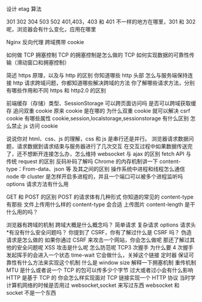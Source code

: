<!-- 缓存 -->

设计 etag 算法

<!-- 状态码 -->

301 302 304 503 502 401,403，403 和 401 不一样的地方在哪里，301 和 302 呢，浏览器会有什么变化，应用在哪里

<!-- 跨域 -->

Nginx 反向代理
跨域携带 cookie

<!-- TCP UDP -->

如何做 TCP 拥塞控制
TCP 的拥塞控制是怎么做的
TCP 如何实现数据的可靠性传输（滑动窗口和拥塞控制）

<!-- HTTP HTTPS -->

简述 https 原理，以及与 http 的区别
你知道哪些 http 头部
怎么与服务端保持连接
http 请求跨域问题，你都知道哪些解决跨域的方法
你了解哪些请求方法，分别有哪些作用和不同
https 和 http2.0 的区别

<!-- cookie session localStorage -->

前端缓存（存储）类型、SessionStorage 可以跨页面访问吗
是否可以跨域获取缓存
追问双重 cookie 原来 cookie 是在哪的 为什么双重 cookie 就可以解决 csrf
cookie 有哪些属性
cookie,session,localstorage,sessionstorage 有什么区别
怎么禁止 js 访问 cookie

<!-- 其他 -->

说说你对 html、css、js 的理解，css 和 js 是串行还是并行。
浏览器请求数据问题，请求数据到请求结束与服务器进行了几次交互
在交互过程中如果数据传送完了，还不想断开连接怎么办，怎么维持
websocket 与 ajax 的区别
fetch API 与传统 request 的区别
反码补码了解吗
Chrome 的内存机制讲一下
content-type：From-data、json 等 及其之间的区别
操作系统中进程和线程怎么通信
node 中 cluster 是怎样开启多进程的，并且一个端口可以被多个进程监听吗
options 请求方法有什么用

GET 和 POST 的区别
POST 的请求体有几种形式 你知道的常见的 content-type 有那些
文件上传用什么样的 content-type 会合适
上传图片
content-length 是干什么用的吗？

浏览器有跨域的机制 跨域大概是什么概念吗？
简单请求 复杂请求 options 请求头 \*有没有什么安全问题吗？
你提到了 CSRF，你有了解过什么是 CSRF 吗？
伪造请求是怎么做的 如果你通过 CSRF 来攻击一个网站，你会怎么做呢
那还了解过其他的安全问题呢 XSS 攻击是什么呢
怎么防范呢
TCP3 次握手
为什么要 4 次握手
发起挥手的会进入一个状态 time-wait 它会做什么，关掉这个链接 定时器
保证可靠性有什么方法来实现这个机制
什么是 window size
解释一下拥塞机制 重传机制
MTU 是什么或者说一个 TCP 的包可以传多少个字节 过大或者过小会有什么影响
HTTP 是基于 TCP 的 你会怎么样实现面对 TCP 链接实现一个 HTTP 协议
当时学计算机网络的时候是否用过 websocket,socket 来写过东西 websocket 和 socket 不是一个东西
